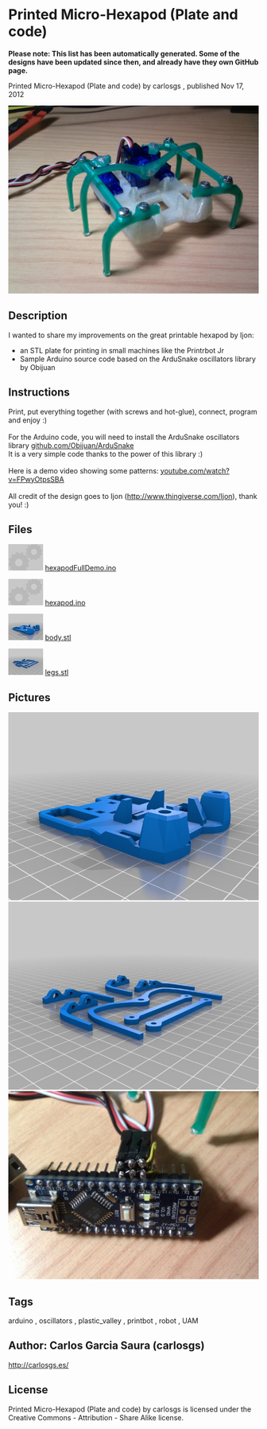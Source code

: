 Printed Micro-Hexapod (Plate and code)
===============
**Please note: This list has been automatically generated. Some of the designs have been updated since then, and already have they own GitHub page.**  

Printed Micro-Hexapod (Plate and code)  by carlosgs , published Nov 17, 2012

![Image](img/2012-11-17_18.27.49_display_large.jpg "Title")

Description
--------
I wanted to share my improvements on the great printable hexapod by Ijon:<br />
- an STL plate for printing in small machines like the Printrbot Jr<br />
- Sample Arduino source code based on the ArduSnake oscillators library by Obijuan

Instructions
--------
Print, put everything together (with screws and hot-glue), connect, program and enjoy :)<br />
<br />
For the Arduino code, you will need to install the ArduSnake oscillators library <a href="https://github.com/Obijuan/ArduSnake" target="_blank" rel="nofollow">github.com/Obijuan/ArduSnake</a><br />
It is a very simple code thanks to the power of this library :)<br />
<br />
Here is a demo video showing some patterns: <a href="http://www.youtube.com/watch?v=FPwyOtpsSBA" target="_blank" rel="nofollow">youtube.com/watch?v=FPwyOtpsSBA</a><br />
<br />
All credit of the design goes to Ijon (http://www.thingiverse.com/Ijon), thank you! :)

Files
--------
[![Image](img/Gears_preview_tinycard.jpg)](hexapodFullDemo.ino)
 [ hexapodFullDemo.ino](hexapodFullDemo.ino)  

[![Image](img/Gears_preview_tinycard.jpg)](hexapod.ino)
 [ hexapod.ino](hexapod.ino)  

[![Image](img/body_preview_tinycard.jpg)](body.stl)
 [ body.stl](body.stl)  

[![Image](img/legs_preview_tinycard.jpg)](legs.stl)
 [ legs.stl](legs.stl)  



Pictures
--------
![Image](img/body_display_large.jpg "Title")
![Image](img/legs_display_large.jpg "Title")
![Image](img/2012-11-17_20.19.15_display_large.jpg "Title")


Tags
--------
arduino , oscillators , plastic_valley , printbot , robot , UAM  



Author: Carlos Garcia Saura (carlosgs)
--------
<http://carlosgs.es/>  

License
--------
Printed Micro-Hexapod (Plate and code) by carlosgs is licensed under the Creative Commons - Attribution - Share Alike license.  

